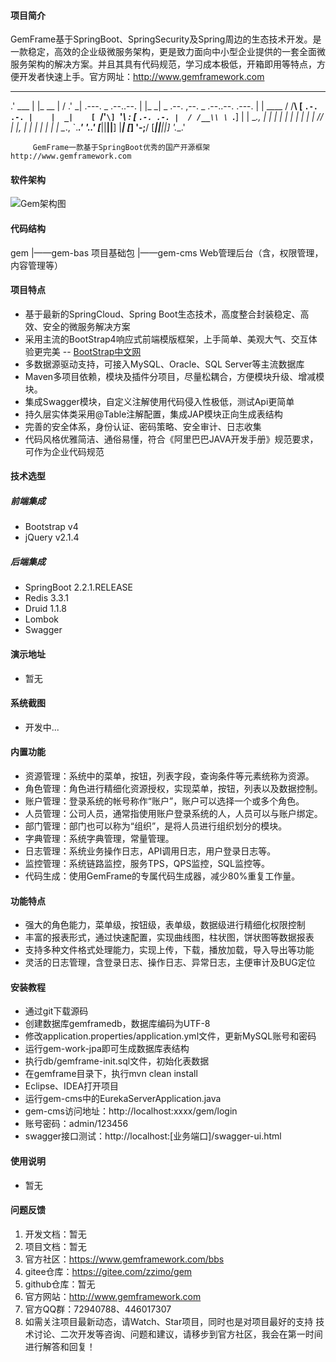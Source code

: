 #### 项目简介
GemFrame基于SpringBoot、SpringSecurity及Spring周边的生态技术开发。是一款稳定，高效的企业级微服务架构，更是致力面向中小型企业提供的一套全面微服务架构的解决方案。并且其具有代码规范，学习成本极低，开箱即用等特点，方便开发者快速上手。官方网址：http://www.gemframework.com
   ______                          ________
 .' ___  |                        |_   __  |
/ .'   \_|   .---.   _ .--..--.     | |_ \_|  _ .--.   ,--.    _ .--..--.    .---.
| |   ____  / /__\\ [ `.-. .-. |    |  _|    [ `/'`\] `'_\ :  [ `.-. .-. |  / /__\\
\ `.___]  | | \__.,  | | | | | |   _| |_      | |     // | |,  | | | | | |  | \__.,
 `._____.'   '.__.' [___||__||__] |_____|    [___]    \'-;__/ [___||__||__]  '.__.'

         GemFrame一款基于SpringBoot优秀的国产开源框架 http://www.gemframework.com

#### 软件架构
![Gem架构图](https://images.gitee.com/uploads/images/2019/1215/223822_6d41d924_1388237.png "屏幕截图.png")

#### 代码结构

gem
 |——gem-bas 项目基础包
 |——gem-cms Web管理后台（含，权限管理，内容管理等）

#### 项目特点
- 基于最新的SpringCloud、Spring Boot生态技术，高度整合封装稳定、高效、安全的微服务解决方案
- 采用主流的BootStrap4响应式前端模版框架，上手简单、美观大气、交互体验更完美
-- [BootStrap中文网](https://www.bootcss.com)
- 多数据源驱动支持，可接入MySQL、Oracle、SQL Server等主流数据库
- Maven多项目依赖，模块及插件分项目，尽量松耦合，方便模块升级、增减模块。
- 集成Swagger模块，自定义注解使用代码侵入性极低，测试Api更简单
- 持久层实体类采用@Table注解配置，集成JAP模块正向生成表结构
- 完善的安全体系，身份认证、密码策略、安全审计、日志收集
- 代码风格优雅简洁、通俗易懂，符合《阿里巴巴JAVA开发手册》规范要求，可作为企业代码规范

#### 技术选型
##### 前端集成

- Bootstrap v4
- jQuery v2.1.4

##### 后端集成
- SpringBoot 2.2.1.RELEASE
- Redis 3.3.1
- Druid 1.1.8
- Lombok
- Swagger

#### 演示地址

- 暂无

#### 系统截图

- 开发中...

#### 内置功能

- 资源管理：系统中的菜单，按钮，列表字段，查询条件等元素统称为资源。
- 角色管理：角色进行精细化资源授权，实现菜单，按钮，列表以及数据控制。
- 账户管理：登录系统的帐号称作“账户”，账户可以选择一个或多个角色。
- 人员管理：公司人员，通常指使用账户登录系统的人，人员可以与账户绑定。
- 部门管理：部门也可以称为“组织”，是将人员进行组织划分的模块。
- 字典管理：系统字典管理，常量管理。
- 日志管理：系统业务操作日志，API调用日志，用户登录日志等。
- 监控管理：系统链路监控，服务TPS，QPS监控，SQL监控等。
- 代码生成：使用GemFrame的专属代码生成器，减少80%重复工作量。

#### 功能特点

- 强大的角色能力，菜单级，按钮级，表单级，数据级进行精细化权限控制
- 丰富的报表形式，通过快速配置，实现曲线图，柱状图，饼状图等数据报表
- 支持多种文件格式处理能力，实现上传，下载，播放加载，导入导出等功能
- 灵活的日志管理，含登录日志、操作日志、异常日志，主便审计及BUG定位

#### 安装教程

- 通过git下载源码
- 创建数据库gemframedb，数据库编码为UTF-8
- 修改application.properties/application.yml文件，更新MySQL账号和密码
- 运行gem-work-jpa即可生成数据库表结构
- 执行db/gemframe-init.sql文件，初始化表数据
- 在gemframe目录下，执行mvn clean install
- Eclipse、IDEA打开项目
- 运行gem-cms中的EurekaServerApplication.java
- gem-cms访问地址：http://localhost:xxxx/gem/login
- 账号密码：admin/123456
- swagger接口测试：http://localhost:[业务端口]/swagger-ui.html

#### 使用说明

- 暂无

#### 问题反馈

1.  开发文档：暂无
2.  项目文档：暂无
3.  官方社区：https://www.gemframework.com/bbs
4.  gitee仓库：https://gitee.com/zzimo/gem
5.  github仓库：暂无
6.  官方网站：http://www.gemframework.com
7.  官方QQ群：72940788、446017307
8.  如需关注项目最新动态，请Watch、Star项目，同时也是对项目最好的支持 技术讨论、二次开发等咨询、问题和建议，请移步到官方社区，我会在第一时间进行解答和回复！
